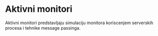 # Aktivni monitori

Aktivni monitori predstavljaju simulaciju monitora koriscenjem serverskih procesa i tehnike message passinga.